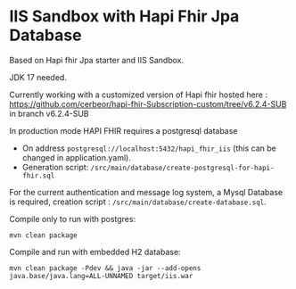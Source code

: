 # IIS Sandbox with Hapi Fhir Jpa Database
Based on Hapi fhir Jpa starter and IIS Sandbox.

JDK 17 needed.

Currently working with a customized version of Hapi fhir hosted here :
https://github.com/cerbeor/hapi-fhir-Subscription-custom/tree/v6.2.4-SUB  in branch v6.2.4-SUB

In production mode HAPI FHIR requires a postgresql database

- On address ``postgresql://localhost:5432/hapi_fhir_iis`` (this can be changed in application.yaml).
 - Generation script: ``/src/main/database/create-postgresql-for-hapi-fhir.sql``


For the current authentication and message log system, a Mysql Database is required, creation script : ``/src/main/database/create-database.sql``.

Compile only to run with postgres:
```
mvn clean package
```

Compile and run with embedded H2 database:
```
mvn clean package -Pdev && java -jar --add-opens java.base/java.lang=ALL-UNNAMED target/iis.war
```


[//]: # (# HAPI-FHIR Starter Project)

[//]: # ()
[//]: # (This project is a complete starter project you can use to deploy a FHIR server using HAPI FHIR JPA.)

[//]: # ()
[//]: # (Note that this project is specifically intended for end users of the HAPI FHIR JPA server module &#40;in other words, it helps you implement HAPI FHIR, it is not the source of the library itself&#41;. If you are looking for the main HAPI FHIR project, see here: https://github.com/hapifhir/hapi-fhir)

[//]: # ()
[//]: # (Need Help? Please see: https://github.com/hapifhir/hapi-fhir/wiki/Getting-Help)

[//]: # ()
[//]: # (## Prerequisites)

[//]: # ()
[//]: # (In order to use this sample, you should have:)

[//]: # ()
[//]: # (- [This project]&#40;https://github.com/hapifhir/hapi-fhir-jpaserver-starter&#41; checked out. You may wish to create a GitHub Fork of the project and check that out instead so that you can customize the project and save the results to GitHub.)

[//]: # ()
[//]: # (### and either)

[//]: # ( - Oracle Java &#40;JDK&#41; installed: Minimum JDK8 or newer.)

[//]: # ( - Apache Maven build tool &#40;newest version&#41;)

[//]: # ()
[//]: # (### or)

[//]: # ( - Docker, as the entire project can be built using multistage docker &#40;with both JDK and maven wrapped in docker&#41; or used directly from [Docker Hub]&#40;https://hub.docker.com/repository/docker/hapiproject/hapi&#41;)

[//]: # ()
[//]: # (## Running via [Docker Hub]&#40;https://hub.docker.com/repository/docker/hapiproject/hapi&#41;)

[//]: # ()
[//]: # (Each tagged/released version of `hapi-fhir-jpaserver` is built as a Docker image and published to Docker hub. To run the published Docker image from DockerHub:)

[//]: # ()
[//]: # (```)

[//]: # (docker pull hapiproject/hapi:latest)

[//]: # (docker run -p 8080:8080 hapiproject/hapi:latest)

[//]: # (```)

[//]: # ()
[//]: # (This will run the docker image with the default configuration, mapping port 8080 from the container to port 8080 in the host. Once running, you can access `http://localhost:8080/` in the browser to access the HAPI FHIR server's UI or use `http://localhost:8080/fhir/` as the base URL for your REST requests.)

[//]: # ()
[//]: # (If you change the mapped port, you need to change the configuration used by HAPI to have the correct `hapi.fhir.tester` property/value.)

[//]: # ()
[//]: # (### Configuration via environment variables)

[//]: # ()
[//]: # (You can customize HAPI directly from the `run` command using environment variables. For example:)

[//]: # ()
[//]: # (```)

[//]: # (docker run -p 8080:8080 -e hapi.fhir.default_encoding=xml hapiproject/hapi:latest)

[//]: # (```)

[//]: # ()
[//]: # (HAPI looks in the environment variables for properties in the [application.yaml]&#40;https://github.com/hapifhir/hapi-fhir-jpaserver-starter/blob/master/src/main/resources/application.yaml&#41; file for defaults.)

[//]: # ()
[//]: # (### Configuration via overridden application.yaml file and using Docker)

[//]: # ()
[//]: # (You can customize HAPI by telling HAPI to look for the configuration file in a different location, eg.:)

[//]: # ()
[//]: # (```)

[//]: # (docker run -p 8090:8080 -v $&#40;pwd&#41;/yourLocalFolder:/configs -e "--spring.config.location=file:///configs/another.application.yaml" hapiproject/hapi:latest)

[//]: # (```)

[//]: # (Here, the configuration file &#40;*another.application.yaml*&#41; is placed locally in the folder *yourLocalFolder*.)

[//]: # ()
[//]: # ()
[//]: # ()
[//]: # (```)

[//]: # (docker run -p 8090:8080 -e "--spring.config.location=classpath:/another.application.yaml" hapiproject/hapi:latest)

[//]: # (```)

[//]: # (Here, the configuration file &#40;*another.application.yaml*&#41; is part of the compiled set of resources.)

[//]: # ()
[//]: # (### Example using docker-compose.yml for docker-compose)

[//]: # ()
[//]: # (```)

[//]: # (version: '3.7')

[//]: # (services:)

[//]: # (  web:)

[//]: # (    image: "hapiproject/hapi:latest")

[//]: # (    ports:)

[//]: # (      - "8090:8080")

[//]: # (    configs:)

[//]: # (      - source: hapi)

[//]: # (        target: /data/hapi/application.yaml)

[//]: # (    volumes:)

[//]: # (      - hapi-data:/data/hapi)

[//]: # (    environment:)

[//]: # (      SPRING_CONFIG_LOCATION: 'file:///data/hapi/application.yaml')

[//]: # (configs:)

[//]: # (  hapi:)

[//]: # (     external: true)

[//]: # (volumes:)

[//]: # (    hapi-data:)

[//]: # (        external: true)

[//]: # (```)

[//]: # ()
[//]: # (## Running locally)

[//]: # ()
[//]: # (The easiest way to run this server entirely depends on your environment requirements. At least, the following 4 ways are supported:)

[//]: # ()
[//]: # (### Using jetty)

[//]: # (```bash)

[//]: # (mvn jetty:run)

[//]: # (```)

[//]: # ()
[//]: # ()
[//]: # (If you need to run this server on a different port &#40;using Maven&#41;, you can change the port in the run command as follows:)

[//]: # ()
[//]: # (```bash)

[//]: # (mvn -Djetty.port=8888 jetty:run)

[//]: # (```)

[//]: # ()
[//]: # (Server will then be accessible at http://localhost:8888/ and eg. http://localhost:8888/fhir/metadata. Remember to adjust you overlay configuration in the application.yaml to eg.)

[//]: # ()
[//]: # (```yaml)

[//]: # (    tester:)

[//]: # (      -)

[//]: # (          id: home)

[//]: # (          name: Local Tester)

[//]: # (          server_address: 'http://localhost:8888/fhir')

[//]: # (          refuse_to_fetch_third_party_urls: false)

[//]: # (          fhir_version: R4)

[//]: # (```)

[//]: # ()
[//]: # (### Using Spring Boot with :run)

[//]: # (```bash)

[//]: # (mvn clean spring-boot:run -Pboot)

[//]: # (```)

[//]: # (Server will then be accessible at http://localhost:8080/ and eg. http://localhost:8080/fhir/metadata. Remember to adjust you overlay configuration in the application.yaml to eg.)

[//]: # ()
[//]: # (```yaml)

[//]: # (    tester:)

[//]: # (      -)

[//]: # (          id: home)

[//]: # (          name: Local Tester)

[//]: # (          server_address: 'http://localhost:8080/fhir')

[//]: # (          refuse_to_fetch_third_party_urls: false)

[//]: # (          fhir_version: R4)

[//]: # (```)

[//]: # ()
[//]: # (### Using Spring Boot)

[//]: # (```bash)

[//]: # (mvn clean package spring-boot:repackage -Pboot && java -jar target/ROOT.war)

[//]: # (```)

[//]: # (Server will then be accessible at http://localhost:8080/ and eg. http://localhost:8080/fhir/metadata. Remember to adjust you overlay configuration in the application.yaml to eg.)

[//]: # ()
[//]: # (```yaml)

[//]: # (    tester:)

[//]: # (      -)

[//]: # (          id: home)

[//]: # (          name: Local Tester)

[//]: # (          server_address: 'http://localhost:8080/fhir')

[//]: # (          refuse_to_fetch_third_party_urls: false)

[//]: # (          fhir_version: R4)

[//]: # (```)

[//]: # (### Using Spring Boot and Google distroless)

[//]: # (```bash)

[//]: # (mvn clean package com.google.cloud.tools:jib-maven-plugin:dockerBuild -Dimage=distroless-hapi && docker run -p 8080:8080 distroless-hapi)

[//]: # (```)

[//]: # (Server will then be accessible at http://localhost:8080/ and eg. http://localhost:8080/fhir/metadata. Remember to adjust you overlay configuration in the application.yaml to eg.)

[//]: # ()
[//]: # (```yaml)

[//]: # (    tester:)

[//]: # (      -)

[//]: # (          id: home)

[//]: # (          name: Local Tester)

[//]: # (          server_address: 'http://localhost:8080/fhir')

[//]: # (          refuse_to_fetch_third_party_urls: false)

[//]: # (          fhir_version: R4)

[//]: # (```)

[//]: # ()
[//]: # (### Using the Dockerfile and multistage build)

[//]: # (```bash)

[//]: # (./build-docker-image.sh && docker run -p 8080:8080 hapi-fhir/hapi-fhir-jpaserver-starter:latest)

[//]: # (```)

[//]: # (Server will then be accessible at http://localhost:8080/ and eg. http://localhost:8080/fhir/metadata. Remember to adjust you overlay configuration in the application.yaml to eg.)

[//]: # ()
[//]: # (```yaml)

[//]: # (    tester:)

[//]: # (      -)

[//]: # (          id: home)

[//]: # (          name: Local Tester)

[//]: # (          server_address: 'http://localhost:8080/fhir')

[//]: # (          refuse_to_fetch_third_party_urls: false)

[//]: # (          fhir_version: R4)

[//]: # (```)

[//]: # ()
[//]: # (## Configurations)

[//]: # ()
[//]: # (Much of this HAPI starter project can be configured using the yaml file in _src/main/resources/application.yaml_. By default, this starter project is configured to use H2 as the database.)

[//]: # ()
[//]: # (### MySql configuration)

[//]: # ()
[//]: # (To configure the starter app to use MySQL, instead of the default H2, update the application.yaml file to have the following:)

[//]: # ()
[//]: # (```yaml)

[//]: # (spring:)

[//]: # (  datasource:)

[//]: # (    url: 'jdbc:mysql://localhost:3306/hapi_dstu3')

[//]: # (    username: admin)

[//]: # (    password: admin)

[//]: # (    driverClassName: com.mysql.jdbc.Driver)

[//]: # (```)

[//]: # ()
[//]: # (Also, make sure you are not setting the Hibernate dialect explicitly, in other words remove any lines similar to:)

[//]: # ()
[//]: # (```)

[//]: # (hibernate.dialect: {some none MySQL dialect})

[//]: # (```)

[//]: # ()
[//]: # (On some systems, it might be necessary to override hibernate's default naming strategy. The naming strategy must be set using spring.jpa.hibernate.physical_naming_strategy. )

[//]: # ()
[//]: # (```yaml)

[//]: # (spring:)

[//]: # (  jpa:)

[//]: # (    hibernate.physical_naming_strategy: NAME_OF_PREFERRED_STRATEGY)

[//]: # (```)

[//]: # (On linux systems or when using docker mysql containers, it will be necessary to review the case-sensitive setup for)

[//]: # (mysql schema identifiers. See  https://dev.mysql.com/doc/refman/8.0/en/identifier-case-sensitivity.html. We suggest you)

[//]: # (set `lower_case_table_names=1` during mysql startup.)

[//]: # ()
[//]: # (### PostgreSQL configuration)

[//]: # ()
[//]: # (To configure the starter app to use PostgreSQL, instead of the default H2, update the application.yaml file to have the following:)

[//]: # ()
[//]: # (```yaml)

[//]: # (spring:)

[//]: # (  datasource:)

[//]: # (    url: 'jdbc:postgresql://localhost:5432/hapi_dstu3')

[//]: # (    username: admin)

[//]: # (    password: admin)

[//]: # (    driverClassName: org.postgresql.Driver)

[//]: # (```)

[//]: # ()
[//]: # (Because the integration tests within the project rely on the default H2 database configuration, it is important to either explicity skip the integration tests during the build process, i.e., `mvn install -DskipTests`, or delete the tests altogether. Failure to skip or delete the tests once you've configured PostgreSQL for the datasource.driver, datasource.url, and hibernate.dialect as outlined above will result in build errors and compilation failure.)

[//]: # ()
[//]: # (### Microsoft SQL Server configuration)

[//]: # ()
[//]: # (To configure the starter app to use MS SQL Server, instead of the default H2, update the application.yaml file to have the following:)

[//]: # ()
[//]: # (```yaml)

[//]: # (spring:)

[//]: # (  datasource:)

[//]: # (    url: 'jdbc:sqlserver://<server>:<port>;databaseName=<databasename>')

[//]: # (    username: admin)

[//]: # (    password: admin)

[//]: # (    driverClassName: com.microsoft.sqlserver.jdbc.SQLServerDriver)

[//]: # (```)

[//]: # ()
[//]: # ()
[//]: # (Because the integration tests within the project rely on the default H2 database configuration, it is important to either explicity skip the integration tests during the build process, i.e., `mvn install -DskipTests`, or delete the tests altogether. Failure to skip or delete the tests once you've configured PostgreSQL for the datasource.driver, datasource.url, and hibernate.dialect as outlined above will result in build errors and compilation failure.)

[//]: # ()
[//]: # ()
[//]: # (NOTE: MS SQL Server by default uses a case-insensitive codepage. This will cause errors with some operations - such as when expanding case-sensitive valuesets &#40;UCUM&#41; as there are unique indexes defined on the terminology tables for codes. )

[//]: # (It is recommended to deploy a case-sensitive database prior to running HAPI FHIR when using MS SQL Server to avoid these and potentially other issues. )

[//]: # ()
[//]: # (## Customizing The Web Testpage UI)

[//]: # ()
[//]: # (The UI that comes with this server is an exact clone of the server available at [http://hapi.fhir.org]&#40;http://hapi.fhir.org&#41;. You may skin this UI if you'd like. For example, you might change the introductory text or replace the logo with your own.)

[//]: # ()
[//]: # (The UI is customized using [Thymeleaf]&#40;https://www.thymeleaf.org/&#41; template files. You might want to learn more about Thymeleaf, but you don't necessarily need to: they are quite easy to figure out.)

[//]: # ()
[//]: # (Several template files that can be customized are found in the following directory: [https://github.com/hapifhir/hapi-fhir-jpaserver-starter/tree/master/src/main/webapp/WEB-INF/templates]&#40;https://github.com/hapifhir/hapi-fhir-jpaserver-starter/tree/master/src/main/webapp/WEB-INF/templates&#41;)

[//]: # ()
[//]: # (## Deploying to an Application Server)

[//]: # ()
[//]: # (Using the Maven-Embedded Jetty method above is convenient, but it is not a good solution if you want to leave the server running in the background.)

[//]: # ()
[//]: # (Most people who are using HAPI FHIR JPA as a server that is accessible to other people &#40;whether internally on your network or publically hosted&#41; will do so using an Application Server, such as [Apache Tomcat]&#40;http://tomcat.apache.org/&#41; or [Jetty]&#40;https://www.eclipse.org/jetty/&#41;. Note that any Servlet 3.0+ compatible Web Container will work &#40;e.g Wildfly, Websphere, etc.&#41;.)

[//]: # ()
[//]: # (Tomcat is very popular, so it is a good choice simply because you will be able to find many tutorials online. Jetty is a great alternative due to its fast startup time and good overall performance.)

[//]: # ()
[//]: # (To deploy to a container, you should first build the project:)

[//]: # ()
[//]: # (```bash)

[//]: # (mvn clean install)

[//]: # (```)

[//]: # ()
[//]: # (This will create a file called `ROOT.war` in your `target` directory. This should be installed in your Web Container according to the instructions for your particular container. For example, if you are using Tomcat, you will want to copy this file to the `webapps/` directory.)

[//]: # ()
[//]: # (Again, browse to the following link to use the server &#40;note that the port 8080 may not be correct depending on how your server is configured&#41;.)

[//]: # ()
[//]: # ([http://localhost:8080/]&#40;http://localhost:8080/&#41;)

[//]: # ()
[//]: # (You will then be able access the JPA server e.g. using http://localhost:8080/fhir/metadata.)

[//]: # ()
[//]: # (If you would like it to be hosted at eg. hapi-fhir-jpaserver, eg. http://localhost:8080/hapi-fhir-jpaserver/ or http://localhost:8080/hapi-fhir-jpaserver/fhir/metadata - then rename the WAR file to ```hapi-fhir-jpaserver.war``` and adjust the overlay configuration accordingly e.g.)

[//]: # ()
[//]: # (```yaml)

[//]: # (    tester:)

[//]: # (      -)

[//]: # (          id: home)

[//]: # (          name: Local Tester)

[//]: # (          server_address: 'http://localhost:8080/hapi-fhir-jpaserver/fhir')

[//]: # (          refuse_to_fetch_third_party_urls: false)

[//]: # (          fhir_version: R4)

[//]: # (```)

[//]: # ()
[//]: # ()
[//]: # (## Deploy with docker compose)

[//]: # ()
[//]: # (Docker compose is a simple option to build and deploy container. To deploy with docker compose, you should build the project)

[//]: # (with `mvn clean install` and then bring up the containers with `docker-compose up -d --build`. The server can be)

[//]: # (reached at http://localhost:8080/.)

[//]: # ()
[//]: # (In order to use another port, change the `ports` parameter)

[//]: # (inside `docker-compose.yml` to `8888:8080`, where 8888 is a port of your choice.)

[//]: # ()
[//]: # (The docker compose set also includes my MySQL database, if you choose to use MySQL instead of H2, change the following)

[//]: # (properties in application.yaml:)

[//]: # ()
[//]: # (```yaml)

[//]: # (spring:)

[//]: # (  datasource:)

[//]: # (    url: 'jdbc:mysql://hapi-fhir-mysql:3306/hapi')

[//]: # (    username: admin)

[//]: # (    password: admin)

[//]: # (    driverClassName: com.mysql.jdbc.Driver)

[//]: # (```)

[//]: # ()
[//]: # (Also, make sure you are not setting the Hibernate Dialect explicitly, see more details in the section about MySQL.)

[//]: # ()
[//]: # (## Running hapi-fhir-jpaserver directly from IntelliJ as Spring Boot)

[//]: # (Make sure you run with the maven profile called ```boot``` and NOT also ```jetty```. Then you are ready to press debug the project directly without any extra Application Servers.)

[//]: # ()
[//]: # (## Running hapi-fhir-jpaserver-example in Tomcat from IntelliJ)

[//]: # ()
[//]: # (Install Tomcat.)

[//]: # ()
[//]: # (Make sure you have Tomcat set up in IntelliJ.)

[//]: # ()
[//]: # (- File->Settings->Build, Execution, Deployment->Application Servers)

[//]: # (- Click +)

[//]: # (- Select "Tomcat Server")

[//]: # (- Enter the path to your tomcat deployment for both Tomcat Home &#40;IntelliJ will fill in base directory for you&#41;)

[//]: # ()
[//]: # (Add a Run Configuration for running hapi-fhir-jpaserver-example under Tomcat)

[//]: # ()
[//]: # (- Run->Edit Configurations)

[//]: # (- Click the green +)

[//]: # (- Select Tomcat Server, Local)

[//]: # (- Change the name to whatever you wish)

[//]: # (- Uncheck the "After launch" checkbox)

[//]: # (- On the "Deployment" tab, click the green +)

[//]: # (- Select "Artifact")

[//]: # (- Select "hapi-fhir-jpaserver-example:war")

[//]: # (- In "Application context" type /hapi)

[//]: # ()
[//]: # (Run the configuration.)

[//]: # ()
[//]: # (- You should now have an "Application Servers" in the list of windows at the bottom.)

[//]: # (- Click it.)

[//]: # (- Select your server, and click the green triangle &#40;or the bug if you want to debug&#41;)

[//]: # (- Wait for the console output to stop)

[//]: # ()
[//]: # (Point your browser &#40;or fiddler, or what have you&#41; to `http://localhost:8080/hapi/baseDstu3/Patient`)

[//]: # ()
[//]: # (It is important to use MySQL5Dialect when using MySQL version 5+.)

[//]: # ()
[//]: # (## Enabling Subscriptions)

[//]: # ()
[//]: # (The server may be configured with subscription support by enabling properties in the [application.yaml]&#40;https://github.com/hapifhir/hapi-fhir-jpaserver-starter/blob/master/src/main/resources/application.yaml&#41; file:)

[//]: # ()
[//]: # (- `hapi.fhir.subscription.resthook_enabled` - Enables REST Hook subscriptions, where the server will make an outgoing connection to a remote REST server)

[//]: # ()
[//]: # (- `hapi.fhir.subscription.email.*` - Enables email subscriptions. Note that you must also provide the connection details for a usable SMTP server.)

[//]: # ()
[//]: # (- `hapi.fhir.subscription.websocket_enabled` - Enables websocket subscriptions. With this enabled, your server will accept incoming websocket connections on the following URL &#40;this example uses the default context path and port, you may need to tweak depending on your deployment environment&#41;: [ws://localhost:8080/websocket]&#40;ws://localhost:8080/websocket&#41;)

[//]: # ()
[//]: # (## Enabling CQL)

[//]: # ()
[//]: # (Set `hapi.fhir.cql_enabled=true` in the [application.yaml]&#40;https://github.com/hapifhir/hapi-fhir-jpaserver-starter/blob/master/src/main/resources/application.yaml&#41; file to enable [Clinical Quality Language]&#40;https://cql.hl7.org/&#41; on this server.)

[//]: # ()
[//]: # (## Enabling MDM &#40;EMPI&#41;)

[//]: # ()
[//]: # (Set `hapi.fhir.mdm_enabled=true` in the [application.yaml]&#40;https://github.com/hapifhir/hapi-fhir-jpaserver-starter/blob/master/src/main/resources/application.yaml&#41; file to enable MDM on this server.  The MDM matching rules are configured in [mdm-rules.json]&#40;https://github.com/hapifhir/hapi-fhir-jpaserver-starter/blob/master/src/main/resources/mdm-rules.json&#41;.  The rules in this example file should be replaced with actual matching rules appropriate to your data. Note that MDM relies on subscriptions, so for MDM to work, subscriptions must be enabled.)

[//]: # ()
[//]: # (## Using Elasticsearch)

[//]: # ()
[//]: # (By default, the server will use embedded lucene indexes for terminology and fulltext indexing purposes. You can switch this to using lucene by editing the properties in [application.yaml]&#40;https://github.com/hapifhir/hapi-fhir-jpaserver-starter/blob/master/src/main/resources/application.yaml&#41;)

[//]: # ()
[//]: # (For example:)

[//]: # ()
[//]: # (```properties)

[//]: # (elasticsearch.enabled=true)

[//]: # (elasticsearch.rest_url=localhost:9200)

[//]: # (elasticsearch.username=SomeUsername)

[//]: # (elasticsearch.password=SomePassword)

[//]: # (elasticsearch.protocol=http)

[//]: # (elasticsearch.required_index_status=YELLOW)

[//]: # (elasticsearch.schema_management_strategy=CREATE)

[//]: # (```)

[//]: # ()
[//]: # (## Enabling LastN)

[//]: # ()
[//]: # (Set `hapi.fhir.lastn_enabled=true` in the [application.yaml]&#40;https://github.com/hapifhir/hapi-fhir-jpaserver-starter/blob/master/src/main/resources/application.yaml&#41; file to enable the $lastn operation on this server.  Note that the $lastn operation relies on Elasticsearch, so for $lastn to work, indexing must be enabled using Elasticsearch.)

[//]: # ()
[//]: # (## Enabling Resource to be stored in Lucene Index)

[//]: # ()
[//]: # (Set `hapi.fhir.store_resource_in_lucene_index_enabled` in the [application.yaml]&#40;https://github.com/hapifhir/hapi-fhir-jpaserver-starter/blob/master/src/main/resources/application.yaml&#41; file to enable storing of resource json along with Lucene/Elasticsearch index mappings.)

[//]: # ()
[//]: # (## Changing cached search results time)

[//]: # ()
[//]: # (It is possible to change the cached search results time. The option `reuse_cached_search_results_millis` in the [application.yaml]&#40;https://github.com/hapifhir/hapi-fhir-jpaserver-starter/blob/master/src/main/resources/application.yaml&#41; is 6000 miliseconds by default.)

[//]: # (Set `reuse_cached_search_results_millis: -1` in the [application.yaml]&#40;https://github.com/hapifhir/hapi-fhir-jpaserver-starter/blob/master/src/main/resources/application.yaml&#41; file to ignore the cache time every search. )

[//]: # ()
[//]: # (## Build the distroless variant of the image &#40;for lower footprint and improved security&#41;)

[//]: # ()
[//]: # (The default Dockerfile contains a `release-distroless` stage to build a variant of the image)

[//]: # (using the `gcr.io/distroless/java-debian10:11` base image:)

[//]: # ()
[//]: # (```sh)

[//]: # (docker build --target=release-distroless -t hapi-fhir:distroless .)

[//]: # (```)

[//]: # ()
[//]: # (Note that distroless images are also automatically built and pushed to the container registry,)

[//]: # (see the `-distroless` suffix in the image tags.)

[//]: # ()
[//]: # (## Adding custom operations)

[//]: # ()
[//]: # (To add a custom operation, refer to the documentation in the core hapi-fhir libraries [here]&#40;https://hapifhir.io/hapi-fhir/docs/server_plain/rest_operations_operations.html&#41;.)

[//]: # ()
[//]: # (Within `hapi-fhir-jpaserver-starter`, create a generic class &#40;that does not extend or implement any classes or interfaces&#41;, add the `@Operation` as a method within the generic class, and then register the class as a provider using `RestfulServer.registerProvider&#40;&#41;`.)
